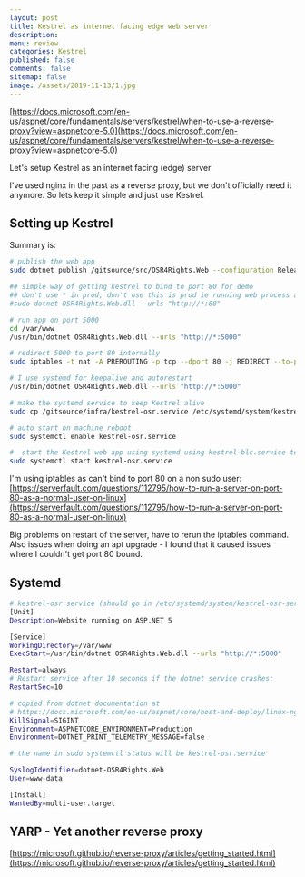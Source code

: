 ```yaml
---
layout: post
title: Kestrel as internet facing edge web server
description: 
menu: review
categories: Kestrel 
published: false 
comments: false     
sitemap: false
image: /assets/2019-11-13/1.jpg
---
```


[https://docs.microsoft.com/en-us/aspnet/core/fundamentals/servers/kestrel/when-to-use-a-reverse-proxy?view=aspnetcore-5.0](https://docs.microsoft.com/en-us/aspnet/core/fundamentals/servers/kestrel/when-to-use-a-reverse-proxy?view=aspnetcore-5.0)

Let's setup Kestrel as an internet facing (edge) server

I've used nginx in the past as a reverse proxy, but we don't officially need it anymore. So lets keep it simple and just use Kestrel.

## Setting up Kestrel

Summary is:

```bash
# publish the web app
sudo dotnet publish /gitsource/src/OSR4Rights.Web --configuration Release --output /var/www

## simple way of getting kestrel to bind to port 80 for demo
## don't use * in prod, don't use this is prod ie running web process as root
#sudo dotnet OSR4Rights.Web.dll --urls "http://*:80"

# run app on port 5000
cd /var/www
/usr/bin/dotnet OSR4Rights.Web.dll --urls "http://*:5000"

# redirect 5000 to port 80 internally
sudo iptables -t nat -A PREROUTING -p tcp --dport 80 -j REDIRECT --to-port 5000

# I use systemd for keepalive and autorestart
/usr/bin/dotnet OSR4Rights.Web.dll --urls "http://*:5000"

# make the systemd service to keep Kestrel alive
sudo cp /gitsource/infra/kestrel-osr.service /etc/systemd/system/kestrel-osr.service

# auto start on machine reboot
sudo systemctl enable kestrel-osr.service

#  start the Kestrel web app using systemd using kestrel-blc.service text files
sudo systemctl start kestrel-osr.service

```

I'm using iptables as can't bind to port 80 on a non sudo user:
[https://serverfault.com/questions/112795/how-to-run-a-server-on-port-80-as-a-normal-user-on-linux](https://serverfault.com/questions/112795/how-to-run-a-server-on-port-80-as-a-normal-user-on-linux)

Big problems on restart of the server, have to rerun the iptables command. Also issues when doing an apt upgrade - I found that it caused issues where I couldn't get port 80 bound.


## Systemd


```bash
# kestrel-osr.service (should go in /etc/systemd/system/kestrel-osr-service)
[Unit]
Description=Website running on ASP.NET 5 

[Service]
WorkingDirectory=/var/www
ExecStart=/usr/bin/dotnet OSR4Rights.Web.dll --urls "http://*:5000"

Restart=always
# Restart service after 10 seconds if the dotnet service crashes:
RestartSec=10

# copied from dotnet documentation at
# https://docs.microsoft.com/en-us/aspnet/core/host-and-deploy/linux-nginx?view=aspnetcore-3.1#code-try-7
KillSignal=SIGINT
Environment=ASPNETCORE_ENVIRONMENT=Production
Environment=DOTNET_PRINT_TELEMETRY_MESSAGE=false

# the name in sudo systemctl status will be kestrel-osr.service

SyslogIdentifier=dotnet-OSR4Rights.Web
User=www-data

[Install]
WantedBy=multi-user.target
```

## YARP - Yet another reverse proxy

[https://microsoft.github.io/reverse-proxy/articles/getting_started.html](https://microsoft.github.io/reverse-proxy/articles/getting_started.html)

